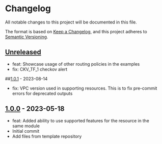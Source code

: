 # Changelog
All notable changes to this project will be documented in this file.

The format is based on [Keep a Changelog](https://keepachangelog.com/en/1.0.0/),
and this project adheres to [Semantic Versioning](https://semver.org/spec/v2.0.0.html).

## [Unreleased]
- feat: Showcase usage of other routing policies in the examples
- fix: CKV_TF_1 checkov alert

##[1.0.1] - 2023-08-14
- fix: VPC version used in supporting resources. This is to fix pre-commit errors for deprecated outputs

## [1.0.0] - 2023-05-18
- feat: Added ability to use supported features for the resource in the same module
- Initial commit
- Add files from template repository

[Unreleased]: https://github.com/boldlink/terraform-aws-route53-records/compare/1.0.1...HEAD

[1.0.1]: https://github.com/boldlink/terraform-aws-route53-records/releases/tag/1.0.1
[1.0.0]: https://github.com/boldlink/terraform-aws-route53-records/releases/tag/1.0.0
